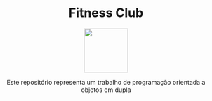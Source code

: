 <h1 align=center>Fitness Club</h1> 
<p align=center> <img src="https://marketplace.canva.com/EAFKGoCYJVU/1/0/800w/canva-modern-gym-and-fitness-center-logo-0LMiisysdf4.jpg" width=100 height=100/></p>
<p align=center>Este repositório representa um trabalho de programação orientada a objetos em dupla</p>
